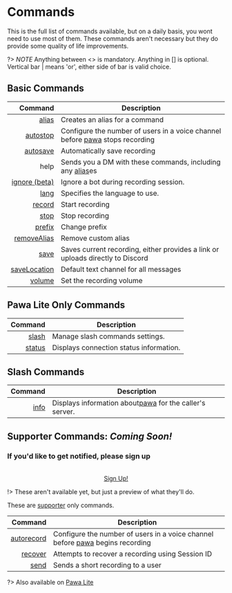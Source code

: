 # Commands

This is the full list of commands available, but on a daily basis, you wont need to use most of them. These commands aren't necessary but they do provide some quality of life improvements.

?> _NOTE_ Anything between <> is mandatory. Anything in [] is optional. Vertical bar | means 'or', either side of bar is valid choice.

## Basic Commands

|                                  Command | Description                                                                                     |
|-----------------------------------------:|-------------------------------------------------------------------------------------------------|
|               [alias](commands/alias.md) | Creates an alias for a command                                                                  |
|         [autostop](commands/autostop.md) | Configure the number of users in a voice channel before [pawa](https://pawa.im) stops recording |
|         [autosave](commands/autosave.md) | Automatically save recording                                                                    |
|                                     help | Sends you a DM with these commands, including any [alias](commands/alias.md)es                  |
|      [ignore (beta)](commands/ignore.md) | Ignore a bot during recording session.                                                          |
|                 [lang](commands/lang.md) | Specifies the language to use.
|             [record](commands/record.md) | Start recording                                                                                 |
|                 [stop](commands/stop.md) | Stop recording                                                                                  |
|             [prefix](commands/prefix.md) | Change prefix                                                                                   |
|   [removeAlias](commands/removealias.md) | Remove custom alias                                                                             |
|                 [save](commands/save.md) | Saves current recording, either provides a link or uploads directly to Discord                  |
| [saveLocation](commands/savelocation.md) | Default text channel for all messages                                                           |
|             [volume](commands/volume.md) | Set the recording volume                                                                        |

## Pawa Lite Only Commands
|                      Command | Description                             |
|-----------------------------:|-----------------------------------------|
|   [slash](commands/slash.md) | Manage slash commands settings.         |
| [status](commands/status.md) | Displays connection status information. |

## Slash Commands

|                  Command | Description                                                                |
|-------------------------:|----------------------------------------------------------------------------|
| [info](commands/info.md) | Displays information about[pawa](https://pawa.im) for the caller's server. |

## Supporter Commands: _Coming Soon!_

### If you'd like to get notified, please sign up

<br/>
<div style="text-align: center">
  <a class="button" href="#/notify">Sign Up!</a>
</div>

!> These aren't available yet, but just a preview of what they'll do.

These are [supporter](https://github.com/sponsors/jvtrigueros) only commands.

|                              Command | Description                                                                                      |
|-------------------------------------:|--------------------------------------------------------------------------------------------------|
| [autorecord](commands/autorecord.md) | Configure the number of users in a voice channel before [pawa](https://pawa.im) begins recording |
|       [recover](commands/recover.md) | Attempts to recover a recording using Session ID                                                 |
|             [send](commands/send.md) | Sends a short recording to a user                                                                |


?> Also available on [Pawa Lite](pawalite.md)
